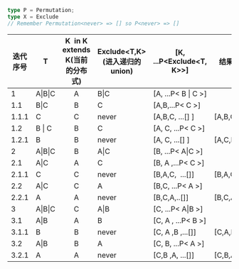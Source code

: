 ```ts
type P = Permutation;
type X = Exclude
// Remember Permutation<never> => [] so P<never> => []
```



| 迭代序号  | T       | K  in K extends K(当前的分布式) | Exclude<T,K>(进入递归的union) | [K, ...P<Exclude<T, K>>] | 结果      |
| ----- | ------- |:-----------------:| ------------ | ------------------------ | ------- |
| 1     | A\|B\|C | A                 | B\|C         | [A, ...P< B \| C >]      |         |
| 1.1   | B\|C    | B                 | C            | [A,B,...P< C >]          |         |
| 1.1.1 | C       | C                 | never        | [A,B,C, ...[] ]          | [A,B,C] |
| 1.2   | B \| C  | B                 | C            | [A, C, ...P< C >]        |         |
| 1.2.1 | B       | B                 | never        | [A, C, ...[] ]           | [A,C,B] |
| 2     | A\|B\|C | B                 | A\|C         | [B, ...P< A\|C >]        |         |
| 2.1   | A\|C    | A                 | C            | [B, A ,...P< C >]        |         |
| 2.1.1 | C       | C                 | never        | [B,A,C,  ...[]]          | [B,A,C] |
| 2.2   | A\|C    | C                 | A            | [B,C, ...P< A >]         |         |
| 2.2.1 | A       | A                 | never        | [B,C,A,..[]]             | [B,C,A] |
| 3     | A\|B\|C | C                 | A\|B         | [C, ...P< A\|B >]        |         |
| 3.1   | A\|B    | A                 | B            | [C, A , ...P< B >]       |         |
| 3.1.1 | B       | B                 | never        | [C, A ,B ,...[]]         | [C,A,B] |
| 3.2   | A\|B    | B                 | A            | [C, B, ...P< A >]        |         |
| 3.2.1 | A       | A                 | never        | [C,B ,A, ...[]]          | [C,B,A] |
